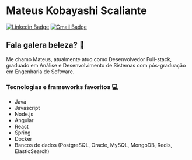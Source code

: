 # Mateus Kobayashi Scaliante

[![Linkedin Badge](http://img.shields.io/badge/-mateuskobayashiscaliante-blue?style=flat-square&logo=Linkedin&logoColor=white&link=https://www.linkedin.com/in/mateus-kobayashi-scaliante)](https://www.linkedin.com/in/mateus-kobayashi-scaliante/) [![Gmail Badge](https://img.shields.io/badge/-mateuskobayashiscaliante@gmail.com-c14438?style=flat-square&logo=Gmail&logoColor=white&link=mailto:mateuskobayashiscaliante@gmail.com)](mailto:mateuskobayashiscaliante@gmail.com)

## Fala galera beleza? 👋

Me chamo Mateus, atualmente atuo como Desenvolvedor Full-stack, graduado em Análise e Desenvolvimento de Sistemas com pós-graduação em Engenharia de Software.

### Tecnologias e frameworks favoritos :computer: 

* Java
* Javascript
* Node.js
* Angular
* React
* Spring
* Docker
* Bancos de dados (PostgreSQL, Oracle, MySQL, MongoDB, Redis, ElasticSearch)
